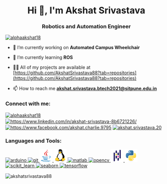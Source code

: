 <h1 align="center">Hi 👋, I'm Akshat Srivastava</h1>
<h3 align="center">Robotics and Automation Engineer</h3>

<p align="left"> <a href="https://twitter.com/alphaakshat18" target="blank"><img src="https://img.shields.io/twitter/follow/alphaakshat18?logo=twitter&style=for-the-badge" alt="alphaakshat18" /></a> </p>

- 🔭 I’m currently working on **Automated Campus Wheelchair**

- 🌱 I’m currently learning **ROS**

- 👨‍💻 All of my projects are available at [https://github.com/AkshatSrivastava88?tab=repositories](https://github.com/AkshatSrivastava88?tab=repositories)

- 📫 How to reach me **akshat.srivastava.btech2021@sitpune.edu.in**

<h3 align="left">Connect with me:</h3>
<p align="left">
<a href="https://twitter.com/alphaakshat18" target="blank"><img align="center" src="https://raw.githubusercontent.com/rahuldkjain/github-profile-readme-generator/master/src/images/icons/Social/twitter.svg" alt="alphaakshat18" height="30" width="40" /></a>
<a href="https://linkedin.com/in/https://www.linkedin.com/in/akshat-srivastava-8b6721226/" target="blank"><img align="center" src="https://raw.githubusercontent.com/rahuldkjain/github-profile-readme-generator/master/src/images/icons/Social/linked-in-alt.svg" alt="https://www.linkedin.com/in/akshat-srivastava-8b6721226/" height="30" width="40" /></a>
<a href="https://fb.com/https://www.facebook.com/akshat.charlie.9795" target="blank"><img align="center" src="https://raw.githubusercontent.com/rahuldkjain/github-profile-readme-generator/master/src/images/icons/Social/facebook.svg" alt="https://www.facebook.com/akshat.charlie.9795" height="30" width="40" /></a>
<a href="https://instagram.com/akshat.srivastava.20" target="blank"><img align="center" src="https://raw.githubusercontent.com/rahuldkjain/github-profile-readme-generator/master/src/images/icons/Social/instagram.svg" alt="akshat.srivastava.20" height="30" width="40" /></a>
</p>

<h3 align="left">Languages and Tools:</h3>
<p align="left"> <a href="https://www.arduino.cc/" target="_blank" rel="noreferrer"> <img src="https://cdn.worldvectorlogo.com/logos/arduino-1.svg" alt="arduino" width="40" height="40"/> </a> <a href="https://git-scm.com/" target="_blank" rel="noreferrer"> <img src="https://www.vectorlogo.zone/logos/git-scm/git-scm-icon.svg" alt="git" width="40" height="40"/> </a> <a href="https://www.java.com" target="_blank" rel="noreferrer"> <img src="https://raw.githubusercontent.com/devicons/devicon/master/icons/java/java-original.svg" alt="java" width="40" height="40"/> </a> <a href="https://www.linux.org/" target="_blank" rel="noreferrer"> <img src="https://raw.githubusercontent.com/devicons/devicon/master/icons/linux/linux-original.svg" alt="linux" width="40" height="40"/> </a> <a href="https://www.mathworks.com/" target="_blank" rel="noreferrer"> <img src="https://upload.wikimedia.org/wikipedia/commons/2/21/Matlab_Logo.png" alt="matlab" width="40" height="40"/> </a> <a href="https://opencv.org/" target="_blank" rel="noreferrer"> <img src="https://www.vectorlogo.zone/logos/opencv/opencv-icon.svg" alt="opencv" width="40" height="40"/> </a> <a href="https://pandas.pydata.org/" target="_blank" rel="noreferrer"> <img src="https://raw.githubusercontent.com/devicons/devicon/2ae2a900d2f041da66e950e4d48052658d850630/icons/pandas/pandas-original.svg" alt="pandas" width="40" height="40"/> </a> <a href="https://www.python.org" target="_blank" rel="noreferrer"> <img src="https://raw.githubusercontent.com/devicons/devicon/master/icons/python/python-original.svg" alt="python" width="40" height="40"/> </a> <a href="https://scikit-learn.org/" target="_blank" rel="noreferrer"> <img src="https://upload.wikimedia.org/wikipedia/commons/0/05/Scikit_learn_logo_small.svg" alt="scikit_learn" width="40" height="40"/> </a> <a href="https://seaborn.pydata.org/" target="_blank" rel="noreferrer"> <img src="https://seaborn.pydata.org/_images/logo-mark-lightbg.svg" alt="seaborn" width="40" height="40"/> </a> <a href="https://www.tensorflow.org" target="_blank" rel="noreferrer"> <img src="https://www.vectorlogo.zone/logos/tensorflow/tensorflow-icon.svg" alt="tensorflow" width="40" height="40"/> </a> </p>

<p><img align="center" src="https://github-readme-stats.vercel.app/api/top-langs?username=akshatsrivastava88&show_icons=true&locale=en&layout=compact" alt="akshatsrivastava88" /></p>
